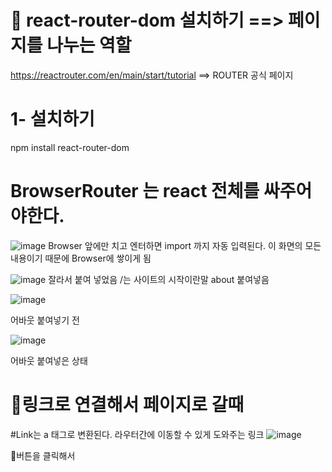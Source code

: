 # 🎃 react-router-dom 설치하기 ==> 페이지를 나누는 역할

https://reactrouter.com/en/main/start/tutorial  ==> ROUTER 공식 페이지

# 1-  설치하기 
  npm install react-router-dom


# BrowserRouter 는 react 전체를 싸주어야한다.

  ![image](https://github.com/yeon2716/react/assets/145514579/ea619218-c7cc-4922-8378-0afdd262e056)
  Browser 앞에만 치고 엔터하면 import 까지 자동 입력된다.
  <App /> 이 화면의 모든 내용이기 때문에 Browser에 쌓이게 됨



![image](https://github.com/yeon2716/react/assets/145514579/d4b78a1b-aeb9-4f57-8088-e59a1c81a53d)
<Homepage /> 잘라서 붙여 넣었음      /는 사이트의 시작이란말
about 붙여넣음


![image](https://github.com/yeon2716/react/assets/145514579/fa5ee3ec-33fd-4bc1-9827-6e0c4b82a185)

어바웃 붙여넣기 전


![image](https://github.com/yeon2716/react/assets/145514579/be2b7832-f202-4f4c-819b-4509c7a341c6) 

어바웃 붙여넣은 상태



# 🎨링크로 연결해서 페이지로 갈때

#Link는 a 태그로 변환된다. 라우터간에 이동할 수 있게 도와주는 링크
![image](https://github.com/yeon2716/react/assets/145514579/397edbca-721a-445c-b62d-b69abd7837c9)

🎁버튼을 클릭해서 
